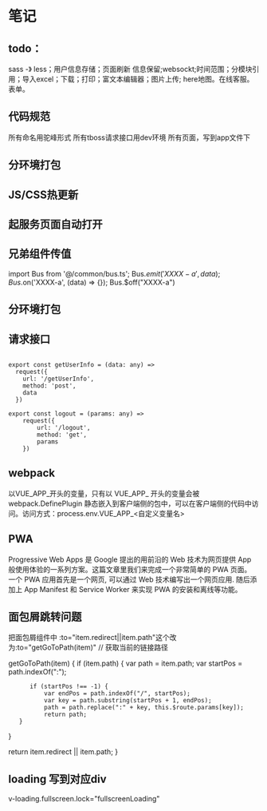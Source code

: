 # 笔记

## todo：
sass -》 less；用户信息存储；页面刷新 信息保留;websockt;时间范围；分模块引用；导入excel；下载；打印；富文本编辑器；图片上传;
here地图。在线客服。表单。

## 代码规范
所有命名用驼峰形式
所有tboss请求接口用dev环境
所有页面，写到app文件下


## 分环境打包

## JS/CSS热更新

## 起服务页面自动打开

## 兄弟组件传值

import Bus from '@/common/bus.ts';
Bus.$emit('XXXX-a', data);
Bus.$on('XXXX-a', (data) => {});
Bus.$off("XXXX-a")

## 分环境打包



## 请求接口
```

export const getUserInfo = (data: any) =>
  request({
    url: '/getUserInfo',
    method: 'post',
    data
  })
  
export const logout = (params: any) =>
    request({
        url: '/logout',
        method: 'get',
        params
    })
```

## webpack
以VUE_APP_开头的变量，只有以 VUE_APP_ 开头的变量会被 webpack.DefinePlugin 静态嵌入到客户端侧的包中，可以在客户端侧的代码中访问。访问方式：process.env.VUE_APP_<自定义变量名>

## PWA
Progressive Web Apps 是 Google 提出的用前沿的 Web 技术为网页提供 App 般使用体验的一系列方案。这篇文章里我们来完成一个非常简单的 PWA 页面。
一个 PWA 应用首先是一个网页, 可以通过 Web 技术编写出一个网页应用. 随后添加上 App Manifest 和 Service Worker 来实现 PWA 的安装和离线等功能。

## 面包屑跳转问题
把面包屑组件中 :to="item.redirect||item.path"这个改为:to="getGoToPath(item)"
// 获取当前的链接路径

getGoToPath(item) {
     if (item.path) {
          var path = item.path;
          var startPos = path.indexOf(":");

          if (startPos !== -1) {
              var endPos = path.indexOf("/", startPos);
              var key = path.substring(startPos + 1, endPos);
              path = path.replace(":" + key, this.$route.params[key]);
              return path;
       }
  }

  return item.redirect || item.path;
}

## loading 写到对应div
 v-loading.fullscreen.lock="fullscreenLoading"